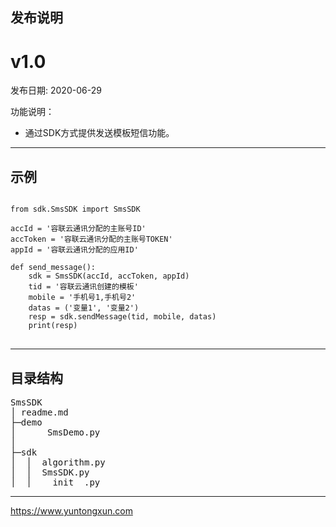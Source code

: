  
## 发布说明
# v1.0

发布日期: 2020-06-29

功能说明：
- 通过SDK方式提供发送模板短信功能。
--------------------------------

## 示例
<pre>
<code>
from sdk.SmsSDK import SmsSDK

accId = '容联云通讯分配的主账号ID'
accToken = '容联云通讯分配的主账号TOKEN'
appId = '容联云通讯分配的应用ID'

def send_message():
    sdk = SmsSDK(accId, accToken, appId)
    tid = '容联云通讯创建的模板'
    mobile = '手机号1,手机号2'
    datas = ('变量1', '变量2')
    resp = sdk.sendMessage(tid, mobile, datas)
    print(resp)
</code>
</pre>
--------------------------------

## 目录结构
<pre>
SmsSDK
│ readme.md
├─demo
│      SmsDemo.py
│
├─sdk
│  │  algorithm.py
│  │  SmsSDK.py
│  │  __init__.py
</pre>

--------------------------------
https://www.yuntongxun.com
